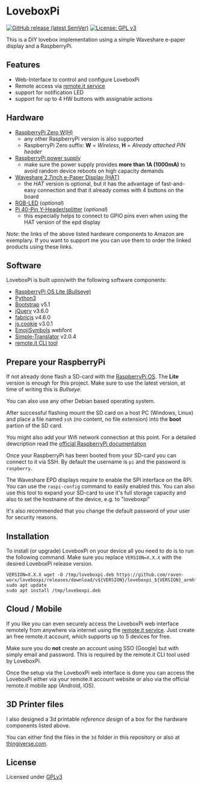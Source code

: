 # LoveboxPi

[![GitHub release (latest SemVer)](https://img.shields.io/github/v/release/raven-worx/loveboxpi?logo=github&sort=semver)](https://github.com/raven-worx/loveboxpi/releases)
[![License: GPL v3](https://img.shields.io/badge/License-GPLv3-blue.svg)](https://www.gnu.org/licenses/gpl-3.0)

This is a DIY lovebox implementation using a simple Waveshare e-paper display and a RaspberryPi.

## Features

* Web-Interface to control and configure LoveboxPi
* Remote access via [remote.it service](https://remote.it/)
* support for notification LED
* support for up to 4 HW buttons with assignable actions

## Hardware

* [RaspberryPi Zero W(H)](https://amzn.to/3ssZmjw)
    * any other RaspberryPi version is also supported
    * RaspberryPi Zero suffix: **W** = *Wireless*, **H** = *Already attached PIN header*
* [RaspberryPi power supply](https://amzn.to/3Jiqx6n)
    * make sure the power supply provides **more than 1A (1000mA)** to avoid random device reboots on high capacity demands
* [Waveshare 2.7inch e-Paper Display (HAT)](https://amzn.to/3FxGPpS)
    * the *HAT* version is optional, but it has the advantage of fast-and-easy connection and that it already comes with 4 buttons on the board
* [RGB-LED](https://amzn.to/3qrZOMa) (*optional*)
* [Pi 40-Pin Y-Header/splitter](https://amzn.to/3EsjeWl) (*optional*)
    * this especially helps to connect to GPIO pins even when using the HAT version of the epd display

*Note*: the links of the above listed hardware components to Amazon are exemplary. If you want to support me you can use them to order the linked products using these links.

## Software

LoveboxPi is built upon/with the following software components:

* [RaspberryPi OS Lite (Bullseye)](https://www.raspberrypi.com/software/)
* [Python3](https://www.python.org/)
* [Bootstrap](https://getbootstrap.com/) v5.1
* [jQuery](https://jquery.com/) v3.6.0
* [fabricjs](http://fabricjs.com/) v4.6.0
* [js.cookie](https://github.com/js-cookie/js-cookie) v3.0.1
* [EmojiSymbols](https://emojisymbols.com/) webfont
* [Simple-Translator](https://github.com/andreasremdt/simple-translator) v2.0.4
* [remote.it CLI tool](https://docs.remote.it/software/cli)

## Prepare your RaspberryPi

If not already done flash a SD-card with the [RaspberryPi OS](https://www.raspberrypi.com/software/). The **Lite** version is enough for this project. Make sure to use the latest version, at time of writing this is *Bullseye*.

You can also use any other Debian based operating system.

After successful flashing mount the SD card on a host PC (Windows, Linux) and place a file named `ssh` (no content, no file extension) into the **boot** partion of the SD card.

You might also add your Wifi network connection at this point. For a detailed dewcription read the [official RaspberryPi documentation](https://www.raspberrypi.com/documentation/computers/configuration.html#setting-up-a-headless-raspberry-pi)

Once your RaspberryPi has been booted from your SD-card you can connect to it via SSH. By default the username is `pi` and the password is `raspberry`.

The Waveshare EPD displays require to enable the SPI interface on the RPi. You can use the `raspi-config` command to easily enabled this. You can also use this tool to expand your SD-card to use it's full storage capacity and also to set the hostname of the device, e.g. to "loveboxpi"

It's also recommended that you change the default password of your user for security reasons.

## Installation

To install (or upgrade) LoveboxPi on your device all you need to do is to run the following command. Make sure you replace `VERSION=X.X.X` with the desired LoveboxPi release version. 

```console
VERSION=X.X.X wget -O /tmp/loveboxpi.deb https://github.com/raven-worx/loveboxpi/releases/download/v${VERSION}/loveboxpi_${VERSION}_armhf.deb
sudo apt update
sudo apt install /tmp/loveboxpi.deb
```

## Cloud / Mobile

If you like you can even securely access the LoveboxPi web interface remotely from anywhere via internet using the [remote.it service](https://remote.it/).
Just create an free remote.it account, which supports up to 5 devices for free.

Make sure you do **not** create an account using SSO (Google) but with simply email and password. This is required by the remote.it CLI tool used by LoveboxPi.

Once the setup via the LoveboxPi web interface is done you can access the LoveboxPi either via your remote.it account website or also via the official remote.it mobile app (Android, iOS).

## 3D Printer files

I also designed a 3d printable *reference design* of a box for the hardware components listed above.

You can either find the files in the `3d` folder in this repository or also at [thingiverse.com](https://www.thingiverse.com/thing:5174353).

## License

Licensed under [GPLv3](https://github.com/raven-worx/loveboxpi/blob/master/LICENSE)